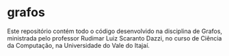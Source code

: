 # grafos

Este repositório contém todo o código desenvolvido na disciplina de Grafos, ministrada pelo professor Rudimar Luiz Scaranto Dazzi, no curso de Ciência da Computação, na Universidade do Vale do Itajaí.
